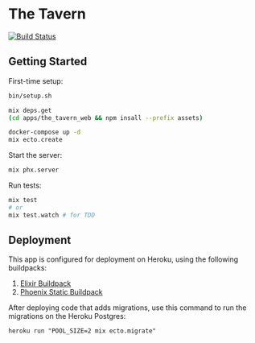 # The Tavern

[![Build Status](https://travis-ci.org/bannmoore/the_tavern.svg?branch=master)](https://travis-ci.org/bannmoore/the_tavern)

## Getting Started

First-time setup:

```sh
bin/setup.sh

mix deps.get
(cd apps/the_tavern_web && npm insall --prefix assets)

docker-compose up -d
mix ecto.create
```

Start the server:

```sh
mix phx.server
```

Run tests:

```sh
mix test
# or
mix test.watch # for TDD
```

## Deployment

This app is configured for deployment on Heroku, using the following buildpacks:

1. [Elixir Buildpack](https://github.com/HashNuke/heroku-buildpack-elixir)
2. [Phoenix Static Buildpack](https://github.com/gjaldon/heroku-buildpack-phoenix-static)

After deploying code that adds migrations, use this command to run the migrations on the Heroku Postgres:

```
heroku run "POOL_SIZE=2 mix ecto.migrate"
```
